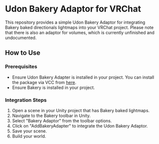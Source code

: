 # Udon Bakery Adaptor for VRChat

This repository provides a simple Udon Bakery Adaptor for integrating Bakery baked directionals lightmaps into your VRChat project.
Please note that there is also an adaptor for volumes, which is currently unfinished and undocumented.

## How to Use

### Prerequisites
- Ensure Udon Bakery Adapter is installed in your project. You can install the package via VCC from [here](https://ivaj1.github.io/VPM-ivaj/).
- Ensure Bakery is installed in your project.

### Integration Steps
1. Open a scene in your Unity project that has Bakery baked lightmaps.
2. Navigate to the Bakery toolbar in Unity.
3. Select "Bakery Adaptor" from the toolbar options.
4. Click on "AddBakeryAdapter" to integrate the Udon Bakery Adaptor.
5. Save your scene.
6. Build your world.
